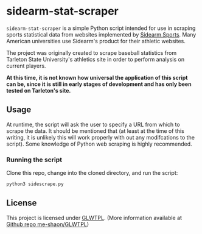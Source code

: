 # sidearm-stat-scraper

`sidearm-stat-scraper` is a simple Python script intended for use in scraping sports statistical data from websites implemented by [Sidearm Sports](https://www.sidearmsports.com/). Many American universities use Sidearm's product for their athletic websites.

The project was originally created to scrape baseball statistics from Tarleton State University's athletics site in order to perform analysis on current players.

**At this time, it is not known how universal the application of this script can be, since it is still in early stages of development and has only been tested on Tarleton's site.**

## Usage

At runtime, the script will ask the user to specify a URL from which to scrape the data. It should be mentioned that (at least at the time of this writing, it is unlikely this will work properly with out any modifcations to the script). Some knowledge of Python web scraping is highly recommended.

### Running the script

Clone this repo, change into the cloned directory, and run the script:

```python
python3 sidescrape.py
```

## License

This project is licensed under [GLWTPL](https://github.com/me-shaon/GLWTPL/blob/master/LICENSE). (More information available at [Github repo me-shaon/GLWTPL](https://github.com/me-shaon/GLWTPL))
